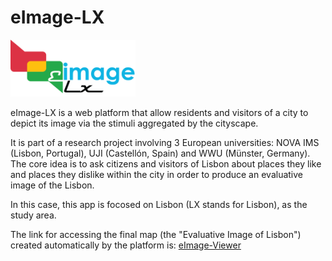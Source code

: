 # eImage-LX

<img src="https://raw.githubusercontent.com/matheussiba/eimg_lx/master/resources/images/eimg_logo_1.png" width="200" height="auto" />

eImage-LX is a web platform that allow residents and visitors of a city to depict its image via the stimuli aggregated by the cityscape.

It is part of a research project involving 3 European universities: NOVA IMS (Lisbon, Portugal), UJI (Castellón, Spain) and WWU (Münster, Germany). The core idea is to ask citizens and visitors of Lisbon about places they like and places they dislike within the city in order to produce an evaluative image of the Lisbon.


In this case, this app is focosed on Lisbon (LX stands for Lisbon), as the study area.


The link for accessing the final map (the "Evaluative Image of Lisbon") created automatically by the platform is: [eImage-Viewer](http://eimglx.herokuapp.com/map/eimg_viewer.php)


